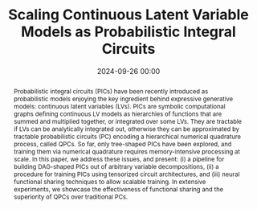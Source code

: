 ---
collection: publications
ref: "gala2024tenpics"
permalink: "publications/gala2024tenpics"
title:  "Scaling Continuous Latent Variable Models as Probabilistic Integral Circuits"
date:   2024-09-26 00:00
tags: circuits probml
image: "/images/papers/gala2024tenpics/tenpics.png"
authors: "Gennaro Gala, Cassio de Campos, Antonio Vergari*, Erik Quaeghebeur*"
paperurl: "https://arxiv.org/abs/2406.06494"
pdf: "https://arxiv.org/pdf/2406.06494"
venue: "NeurIPS 2024"
award: "spotlight (top 2%)"
excerpt: "We scale continuous latent variable mixtures and adapt them to have intricate dependencies, obtaining state-of-the-art likelihoods for tractable models"
abstract: "Probabilistic integral circuits (PICs) have been recently introduced as probabilistic models enjoying the key ingredient behind expressive generative models: continuous latent variables (LVs). PICs are symbolic computational graphs defining continuous LV models as hierarchies of functions that are summed and multiplied together, or integrated over some LVs. They are tractable if LVs can be analytically integrated out, otherwise they can be approximated by tractable probabilistic circuits (PC) encoding a hierarchical numerical quadrature process, called QPCs. So far, only tree-shaped PICs have been explored, and training them via numerical quadrature requires memory-intensive processing at scale. In this paper, we address these issues, and present: (i) a pipeline for building DAG-shaped PICs out of arbitrary variable decompositions, (ii) a procedure for training PICs using tensorized circuit architectures, and (iii) neural functional sharing techniques to allow scalable training. In extensive experiments, we showcase the effectiveness of functional sharing and the superiority of QPCs over traditional PCs."
supplemental: 
bibtex: "@inproceedings{gala2024scaling,
  title={Scaling Continuous Latent Variable Models as Probabilistic Integral Circuits},
  author={Gala, Gennaro and de Campos, Cassio and Vergari, Antonio and Quaeghebeur, Erik},
  booktitle={NeurIPS},
  year={2024}
}"
---